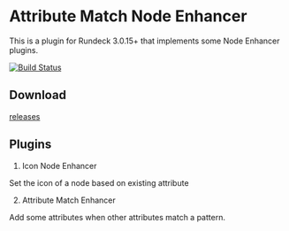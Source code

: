 Attribute Match Node Enhancer
==========

This is a plugin for Rundeck 3.0.15+ that implements some Node Enhancer plugins.

[![Build Status](https://travis-ci.org/rundeck-plugins/attribute-match-node-enhancer.svg?branch=master)](https://travis-ci.org/rundeck-plugins/attribute-match-node-enhancer)

## Download

[releases](https://github.com/rundeck-plugins/attribute-match-node-enhancer/releases/latest)

## Plugins

1. Icon Node Enhancer

Set the icon of a node based on existing attribute

2. Attribute Match Enhancer

Add some attributes when other attributes match a pattern.

